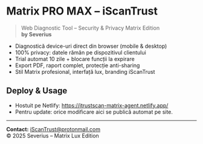 # Matrix PRO MAX – iScanTrust

> Web Diagnostic Tool – Security & Privacy Matrix Edition  
> **by Severius**

- Diagnostică device-uri direct din browser (mobile & desktop)
- 100% privacy: datele rămân pe dispozitivul clientului
- Trial automat 10 zile + blocare funcții la expirare
- Export PDF, raport complet, protecție anti-sharing
- Stil Matrix profesional, interfață lux, branding iScanTrust

## Deploy & Usage
- Hostuit pe Netlify: https://itrustscan-matrix-agent.netlify.app/
- Pentru update: orice modificare aici se publică automat pe site.

---

**Contact:** iScanTrust@protonmail.com  
© 2025 Severius – Matrix Lux Edition
